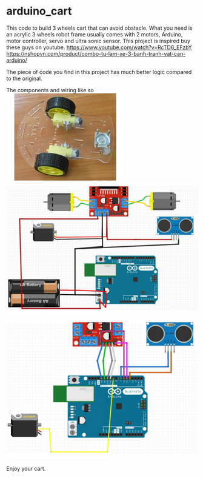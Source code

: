 # arduino_cart
This code to build 3 wheels cart that can avoid obstacle. What you need is an acrylic 3 wheels robot frame usually comes with 2 motors, Arduino, motor controller, servo and ultra sonic sensor.
This project is inspired buy these guys on youtube. 
https://www.youtube.com/watch?v=RcTD6_EFzbY
https://nshopvn.com/product/combo-tu-lam-xe-3-banh-tranh-vat-can-arduino/

The piece of code you find in this project has much better logic compared to the original.

The components and wiring like so
![alt text](https://github.com/hoanghuy89/arduino_cart/raw/main/frame.jpg?raw=true)
![alt text](https://github.com/hoanghuy89/arduino_cart/raw/main/wiring1.jpg?raw=true)
![alt text](https://github.com/hoanghuy89/arduino_cart/raw/main/wiring2.jpg?raw=true)

Enjoy your cart.
